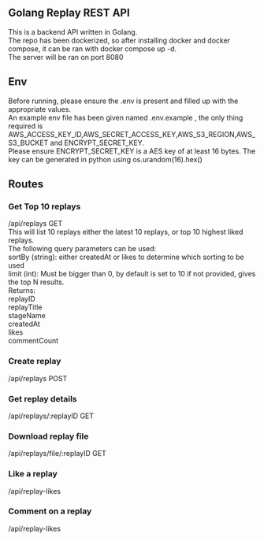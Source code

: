 ## Golang Replay REST API
This is a backend API written in Golang.<br>
The repo has been dockerized, so after installing docker and docker compose, it can be ran with docker compose up -d.<br>
The server will be ran on port 8080
## Env
Before running, please ensure the .env is present and filled up with the appropriate values.<br>
An example env file has been given named .env.example , the only thing required is AWS_ACCESS_KEY_ID,AWS_SECRET_ACCESS_KEY,AWS_S3_REGION,AWS_S3_BUCKET and ENCRYPT_SECRET_KEY.<br>
Please ensure ENCRYPT_SECRET_KEY is a AES key of at least 16 bytes. The key can be generated in python using  os.urandom(16).hex()<br>

## Routes
### Get Top 10 replays
/api/replays GET <br>
This will list 10 replays either the latest 10 replays, or top 10 highest liked replays.<br>
The following query parameters can be used:<br>
sortBy (string): either createdAt or likes to determine which sorting to be used<br>
limit (int): Must be bigger than 0, by default is set to 10 if not provided, gives the top N results.<br>
Returns:<br>
replayID<br>
replayTitle<br>
stageName<br>
createdAt<br>
likes<br>
commentCount<br>
### Create replay
/api/replays POST
### Get replay details
/api/replays/:replayID GET
### Download replay file
/api/replays/file/:replayID GET
### Like a replay
/api/replay-likes
### Comment on a replay
/api/replay-likes
